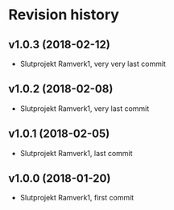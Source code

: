 Revision history
=======================================


v1.0.3 (2018-02-12)
---------------------------------------

* Slutprojekt Ramverk1, very very last commit


v1.0.2 (2018-02-08)
---------------------------------------

* Slutprojekt Ramverk1, very last commit


v1.0.1 (2018-02-05)
---------------------------------------

* Slutprojekt Ramverk1, last commit



v1.0.0 (2018-01-20)
---------------------------------------

* Slutprojekt Ramverk1, first commit
